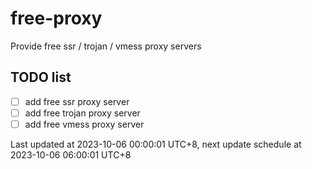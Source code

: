 
# free-proxy
Provide free ssr / trojan / vmess proxy servers


## TODO list
- [ ] add free ssr proxy server
- [ ] add free trojan proxy server
- [ ] add free vmess proxy server

Last updated at 2023-10-06 00:00:01 UTC+8, next update schedule at 2023-10-06 06:00:01 UTC+8

